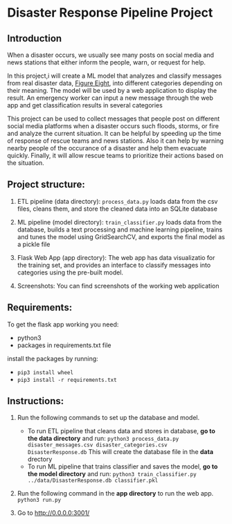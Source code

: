 # Disaster Response Pipeline Project
## Introduction
When a disaster occurs, we usually see many posts on social media and news stations that either inform the people, warn, or request for help.

In this project,i will create a ML model that analyzes and classify messages from real disaster data, [Figure Eight](https://appen.com/), into different categories depending on their meaning. The model will be used by a web application to display the result. An emergency worker can input a new message through the web app and get classification results in several categories

This project can be used to collect messages that people post on different social media platforms when a disaster occurs such floods, storms, or fire and analyze the current situation. It can be helpful by speeding up the time of response of rescue teams and news stations. Also it can help by warning nearby people of the occurance of a disaster and help them evacuate quickly. Finally, it will allow rescue teams to prioritize their actions based on the situation.

## Project structure:
1. ETL pipeline (data directory):
`process_data.py` loads data from the csv files, cleans them, and store the cleaned data into an SQLite database

2. ML pipeline (model directory):
`train_classifier.py` loads data from the database, builds a text processing and machine learning pipeline, trains and tunes the model using GridSearchCV, and exports the final model as a pickle file

3. Flask Web App (app directory):
The web app has data visualizatio for the training set, and provides an interface to classify messages into categories using the pre-built model.

4. Screenshots:
You can find screenshots of the working web application

## Requirements:
To get the flask app working you need:
- python3
- packages in requirements.txt file

install the packages by running:
- `pip3 install wheel`
- `pip3 install -r requirements.txt`

## Instructions:
1. Run the following commands to set up the database and model.

    - To run ETL pipeline that cleans data and stores in database, **go to the data directory** and run:
        `python3 process_data.py disaster_messages.csv disaster_categories.csv DisasterResponse.db`
        This will create the database file in the **data** drectory
    - To run ML pipeline that trains classifier and saves the model,
        **go to the model directory** and run:
        `python3 train_classifier.py ../data/DisasterResponse.db classifier.pkl`

2. Run the following command in the **app directory** to run the web app.
    `python3 run.py`

3. Go to http://0.0.0.0:3001/
